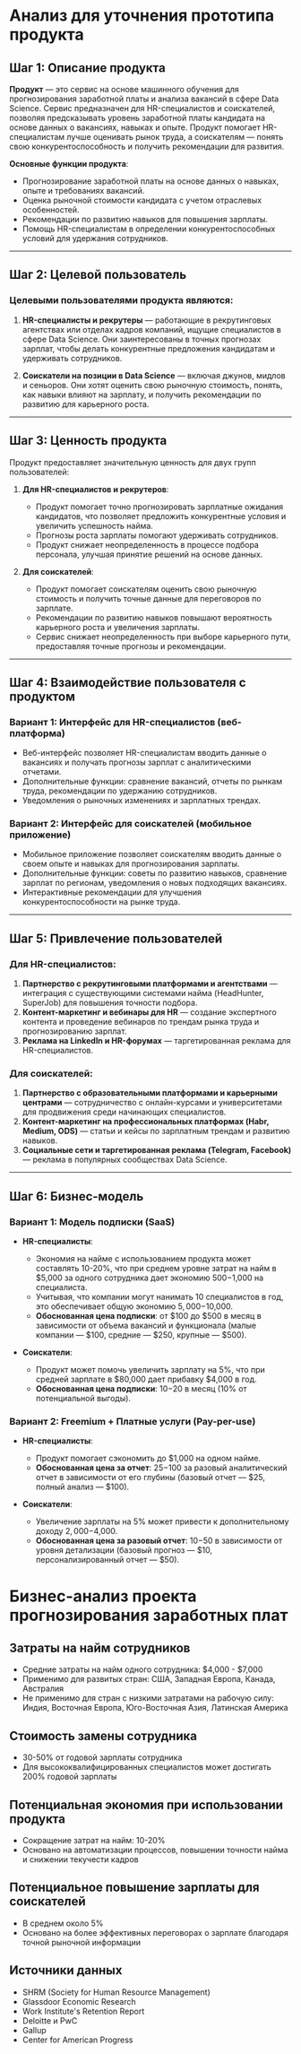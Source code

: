 # Анализ для уточнения прототипа продукта

## Шаг 1: Описание продукта

**Продукт** — это сервис на основе машинного обучения для прогнозирования заработной платы и анализа вакансий в сфере Data Science. Сервис предназначен для HR-специалистов и соискателей, позволяя предсказывать уровень заработной платы кандидата на основе данных о вакансиях, навыках и опыте. Продукт помогает HR-специалистам лучше оценивать рынок труда, а соискателям — понять свою конкурентоспособность и получить рекомендации для развития.

**Основные функции продукта**:
- Прогнозирование заработной платы на основе данных о навыках, опыте и требованиях вакансий.
- Оценка рыночной стоимости кандидата с учетом отраслевых особенностей.
- Рекомендации по развитию навыков для повышения зарплаты.
- Помощь HR-специалистам в определении конкурентоспособных условий для удержания сотрудников.

---

## Шаг 2: Целевой пользователь

### Целевыми пользователями продукта являются:

1. **HR-специалисты и рекрутеры** — работающие в рекрутинговых агентствах или отделах кадров компаний, ищущие специалистов в сфере Data Science. Они заинтересованы в точных прогнозах зарплат, чтобы делать конкурентные предложения кандидатам и удерживать сотрудников.

2. **Соискатели на позиции в Data Science** — включая джунов, мидлов и сеньоров. Они хотят оценить свою рыночную стоимость, понять, как навыки влияют на зарплату, и получить рекомендации по развитию для карьерного роста.

---

## Шаг 3: Ценность продукта

Продукт предоставляет значительную ценность для двух групп пользователей:

1. **Для HR-специалистов и рекрутеров**:
   - Продукт помогает точно прогнозировать зарплатные ожидания кандидатов, что позволяет предложить конкурентные условия и увеличить успешность найма.
   - Прогнозы роста зарплаты помогают удерживать сотрудников.
   - Продукт снижает неопределенность в процессе подбора персонала, улучшая принятие решений на основе данных.

2. **Для соискателей**:
   - Продукт помогает соискателям оценить свою рыночную стоимость и получить точные данные для переговоров по зарплате.
   - Рекомендации по развитию навыков повышают вероятность карьерного роста и увеличения зарплаты.
   - Сервис снижает неопределенность при выборе карьерного пути, предоставляя точные прогнозы и рекомендации.

---

## Шаг 4: Взаимодействие пользователя с продуктом

### Вариант 1: Интерфейс для HR-специалистов (веб-платформа)
- Веб-интерфейс позволяет HR-специалистам вводить данные о вакансиях и получать прогнозы зарплат с аналитическими отчетами.
- Дополнительные функции: сравнение вакансий, отчеты по рынкам труда, рекомендации по удержанию сотрудников.
- Уведомления о рыночных изменениях и зарплатных трендах.

### Вариант 2: Интерфейс для соискателей (мобильное приложение)
- Мобильное приложение позволяет соискателям вводить данные о своем опыте и навыках для прогнозирования зарплаты.
- Дополнительные функции: советы по развитию навыков, сравнение зарплат по регионам, уведомления о новых подходящих вакансиях.
- Интерактивные рекомендации для улучшения конкурентоспособности на рынке труда.

---

## Шаг 5: Привлечение пользователей

### Для HR-специалистов:
1. **Партнерство с рекрутинговыми платформами и агентствами** — интеграция с существующими системами найма (HeadHunter, SuperJob) для повышения точности подбора.
2. **Контент-маркетинг и вебинары для HR** — создание экспертного контента и проведение вебинаров по трендам рынка труда и прогнозированию зарплат.
3. **Реклама на LinkedIn и HR-форумах** — таргетированная реклама для HR-специалистов.

### Для соискателей:
1. **Партнерство с образовательными платформами и карьерными центрами** — сотрудничество с онлайн-курсами и университетами для продвижения среди начинающих специалистов.
2. **Контент-маркетинг на профессиональных платформах (Habr, Medium, ODS)** — статьи и кейсы по зарплатным трендам и развитию навыков.
3. **Социальные сети и таргетированная реклама (Telegram, Facebook)** — реклама в популярных сообществах Data Science.

---

## Шаг 6: Бизнес-модель

### Вариант 1: Модель подписки (SaaS)

- **HR-специалисты**:
  - Экономия на найме с использованием продукта может составлять 10-20%, что при среднем уровне затрат на найм в $5,000 за одного сотрудника дает экономию $500-$1,000 на специалиста.
  - Учитывая, что компании могут нанимать 10 специалистов в год, это обеспечивает общую экономию $5,000-$10,000.
  - **Обоснованная цена подписки**: от $100 до $500 в месяц в зависимости от объема вакансий и функционала (малые компании — $100, средние — $250, крупные — $500).

- **Соискатели**:
  - Продукт может помочь увеличить зарплату на 5%, что при средней зарплате в $80,000 дает прибавку $4,000 в год.
  - **Обоснованная цена подписки**: $10-$20 в месяц (10% от потенциальной выгоды).

### Вариант 2: Freemium + Платные услуги (Pay-per-use)

- **HR-специалисты**:
  - Продукт помогает сэкономить до $1,000 на одном найме.
  - **Обоснованная цена за отчет**: $25-$100 за разовый аналитический отчет в зависимости от его глубины (базовый отчет — $25, полный анализ — $100).

- **Соискатели**:
  - Увеличение зарплаты на 5% может привести к дополнительному доходу $2,000-$4,000.
  - **Обоснованная цена за разовый отчет**: $10-$50 в зависимости от уровня детализации (базовый прогноз — $10, персонализированный отчет — $50).


# Бизнес-анализ проекта прогнозирования заработных плат

## Затраты на найм сотрудников

- Средние затраты на найм одного сотрудника: $4,000 - $7,000
- Применимо для развитых стран: США, Западная Европа, Канада, Австралия
- Не применимо для стран с низкими затратами на рабочую силу: Индия, Восточная Европа, Юго-Восточная Азия, Латинская Америка

## Стоимость замены сотрудника

- 30-50% от годовой зарплаты сотрудника
- Для высококвалифицированных специалистов может достигать 200% годовой зарплаты

## Потенциальная экономия при использовании продукта

- Сокращение затрат на найм: 10-20%
- Основано на автоматизации процессов, повышении точности найма и снижении текучести кадров

## Потенциальное повышение зарплаты для соискателей

- В среднем около 5%
- Основано на более эффективных переговорах о зарплате благодаря точной рыночной информации

## Источники данных

- SHRM (Society for Human Resource Management)
- Glassdoor Economic Research
- Work Institute's Retention Report
- Deloitte и PwC
- Gallup
- Center for American Progress


